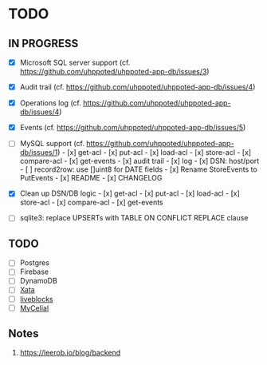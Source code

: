# TODO

## IN PROGRESS

- [x] Microsoft SQL server support (cf. https://github.com/uhppoted/uhppoted-app-db/issues/3)
- [x] Audit trail (cf. https://github.com/uhppoted/uhppoted-app-db/issues/4)
- [x] Operations log (cf. https://github.com/uhppoted/uhppoted-app-db/issues/4)
- [x] Events (cf. https://github.com/uhppoted/uhppoted-app-db/issues/5)
- [ ] MySQL support (cf. https://github.com/uhppoted/uhppoted-app-db/issues/1)
      - [x] get-acl
      - [x] put-acl
      - [x] load-acl
      - [x] store-acl
      - [x] compare-acl
      - [x] get-events
      - [x] audit trail
      - [x] log
      - [x] DSN: host/port
      - [ ] record2row: use []uint8 for DATE fields
      - [x] Rename StoreEvents to PutEvents
      - [x] README
      - [x] CHANGELOG

- [x] Clean up DSN/DB logic
      - [x] get-acl
      - [x] put-acl
      - [x] load-acl
      - [x] store-acl
      - [x] compare-acl
      - [x] get-events

- [ ] sqlite3: replace UPSERTs with TABLE ON CONFLICT REPLACE clause

## TODO

- [ ] Postgres
- [ ] Firebase
- [ ] DynamoDB
- [ ] [Xata](https://xata.io)
- [ ] [liveblocks](https://liveblocks.io)
- [ ] [MyCelial](https://github.com/mycelial)

## Notes

1. https://leerob.io/blog/backend